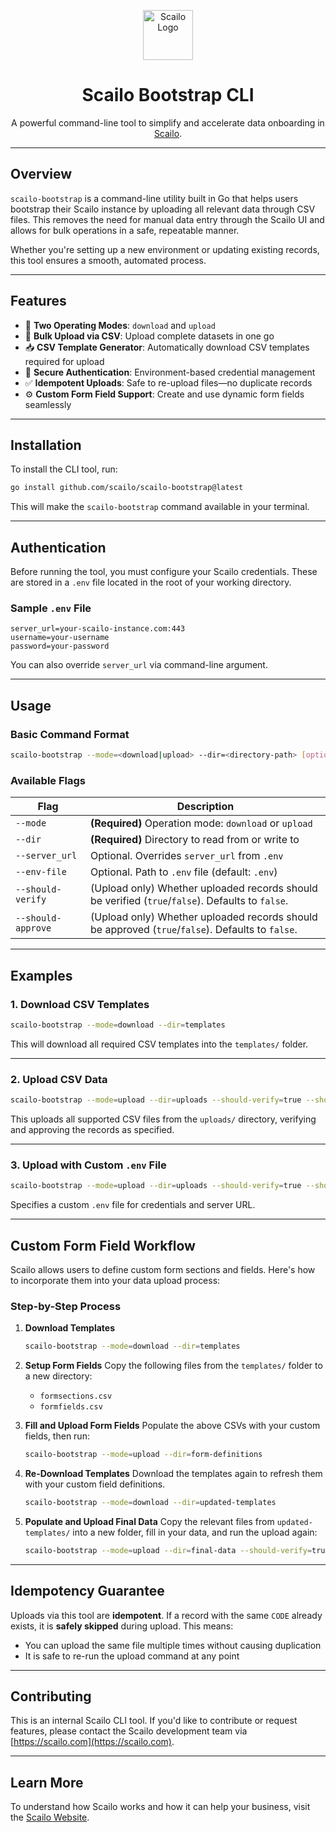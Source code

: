<p align="center">
  <img src="https://pub-fbb2435be97c492d8ece0578844483ea.r2.dev/scailo-logo.png" alt="Scailo Logo" height="80"/>
</p>

<h1 align="center">Scailo Bootstrap CLI</h1>

<p align="center">
  A powerful command-line tool to simplify and accelerate data onboarding in <a target="_blank" href="https://scailo.com">Scailo</a>.
</p>

---

## Overview

`scailo-bootstrap` is a command-line utility built in Go that helps users bootstrap their Scailo instance by uploading all relevant data through CSV files. This removes the need for manual data entry through the Scailo UI and allows for bulk operations in a safe, repeatable manner.

Whether you're setting up a new environment or updating existing records, this tool ensures a smooth, automated process.

---

## Features

- 🔄 **Two Operating Modes**: `download` and `upload`
- 📂 **Bulk Upload via CSV**: Upload complete datasets in one go
- 📥 **CSV Template Generator**: Automatically download CSV templates required for upload
- 🔐 **Secure Authentication**: Environment-based credential management
- ✅ **Idempotent Uploads**: Safe to re-upload files—no duplicate records
- ⚙️ **Custom Form Field Support**: Create and use dynamic form fields seamlessly

---

## Installation

To install the CLI tool, run:

```bash
go install github.com/scailo/scailo-bootstrap@latest
````

This will make the `scailo-bootstrap` command available in your terminal.

---

## Authentication

Before running the tool, you must configure your Scailo credentials. These are stored in a `.env` file located in the root of your working directory.

### Sample `.env` File

```env
server_url=your-scailo-instance.com:443
username=your-username
password=your-password
```

You can also override `server_url` via command-line argument.

---

## Usage

### Basic Command Format

```bash
scailo-bootstrap --mode=<download|upload> --dir=<directory-path> [options]
```

### Available Flags

| Flag               | Description                                                                                      |
| ------------------ | ------------------------------------------------------------------------------------------------ |
| `--mode`           | **(Required)** Operation mode: `download` or `upload`                                            |
| `--dir`            | **(Required)** Directory to read from or write to                                                |
| `--server_url`     | Optional. Overrides `server_url` from `.env`                                                     |
| `--env-file`       | Optional. Path to `.env` file (default: `.env`)                                                  |
| `--should-verify`  | (Upload only) Whether uploaded records should be verified (`true`/`false`). Defaults to `false`. |
| `--should-approve` | (Upload only) Whether uploaded records should be approved (`true`/`false`). Defaults to `false`. |

---

## Examples

### 1. Download CSV Templates

```bash
scailo-bootstrap --mode=download --dir=templates
```

This will download all required CSV templates into the `templates/` folder.

---

### 2. Upload CSV Data

```bash
scailo-bootstrap --mode=upload --dir=uploads --should-verify=true --should-approve=true
```

This uploads all supported CSV files from the `uploads/` directory, verifying and approving the records as specified.

---

### 3. Upload with Custom `.env` File

```bash
scailo-bootstrap --mode=upload --dir=uploads --should-verify=true --should-approve=true --env-file=.env
```

Specifies a custom `.env` file for credentials and server URL.

---

## Custom Form Field Workflow

Scailo allows users to define custom form sections and fields. Here's how to incorporate them into your data upload process:

### Step-by-Step Process

1. **Download Templates**

   ```bash
   scailo-bootstrap --mode=download --dir=templates
   ```

2. **Setup Form Fields**
   Copy the following files from the `templates/` folder to a new directory:

   * `formsections.csv`
   * `formfields.csv`

3. **Fill and Upload Form Fields**
   Populate the above CSVs with your custom fields, then run:

   ```bash
   scailo-bootstrap --mode=upload --dir=form-definitions
   ```

4. **Re-Download Templates**
   Download the templates again to refresh them with your custom field definitions.

   ```bash
   scailo-bootstrap --mode=download --dir=updated-templates
   ```

5. **Populate and Upload Final Data**
   Copy the relevant files from `updated-templates/` into a new folder, fill in your data, and run the upload again:

   ```bash
   scailo-bootstrap --mode=upload --dir=final-data --should-verify=true --should-approve=true
   ```

---

## Idempotency Guarantee

Uploads via this tool are **idempotent**. If a record with the same `CODE` already exists, it is **safely skipped** during upload. This means:

* You can upload the same file multiple times without causing duplication
* It is safe to re-run the upload command at any point

---

## Contributing

This is an internal Scailo CLI tool. If you'd like to contribute or request features, please contact the Scailo development team via [https://scailo.com](https://scailo.com).

---

## Learn More

To understand how Scailo works and how it can help your business, visit the [Scailo Website](https://scailo.com).
